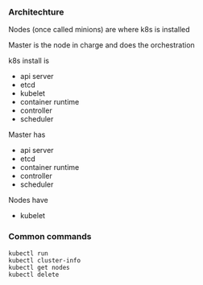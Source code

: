 ### Architechture 
Nodes (once called minions) are where k8s is installed

Master is the node in charge
and does the orchestration

k8s install is 

 - api server
 - etcd
 - kubelet
 - container runtime
 - controller
 - scheduler

 Master has
 - api server
 - etcd
 - container runtime
 - controller
 - scheduler

Nodes have
 - kubelet

### Common commands
```
kubectl run
kubectl cluster-info
kubectl get nodes
kubectl delete
```